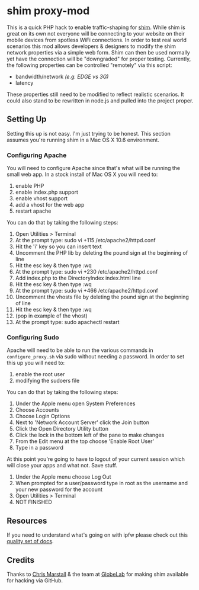# shim proxy-mod #

This is a quick PHP hack to enable traffic-shaping for [shim](https://github.com/marstall/shim). While shim is great on its own
not everyone will be connecting to your website on their mobile devices from spotless WiFi connections. In order to test real world scenarios this mod
allows developers & designers to modify the shim network properties via a simple web form. Shim can then be used normally
yet have the connection will be "downgraded" for proper testing. Currently, the
following properties can be controlled "remotely" via this script:

* bandwidth/network _(e.g. EDGE vs 3G)_
* latency

These properties still need to be modified to reflect realistic scenarios. It could also stand to be rewritten in node.js and pulled into the project
proper.

## Setting Up ##

Setting this up is not easy. I'm just trying to be honest. This section assumes you're running shim in a Mac OS X 10.6 environment.

### Configuring Apache ###

You will need to configure Apache since that's what will be running the small web app. In a stock install of Mac OS X you will need to:

1. enable PHP
1. enable index.php support
1. enable vhost support
1. add a vhost for the web app
1. restart apache

You can do that by taking the following steps:

1. Open Utilities > Terminal
1. At the prompt type: sudo vi +115 /etc/apache2/httpd.conf
1. Hit the 'i' key so you can insert text
1. Uncomment the PHP lib by deleting the pound sign at the beginning of line
1. Hit the esc key & then type :wq
1. At the prompt type: sudo vi +230 /etc/apache2/httpd.conf
1. Add index.php to the DirectoryIndex index.html line
1. Hit the esc key & then type :wq
1. At the prompt type: sudo vi +466 /etc/apache2/httpd.conf
1. Uncomment the vhosts file by deleting the pound sign at the beginning of line
1. Hit the esc key & then type :wq
1. (pop in example of the vhost)
1. At the prompt type: sudo apachectl restart

### Configuring Sudo ###

Apache will need to be able to run the various commands in `configure_proxy.sh` via sudo without needing a password. In order to set this up you will need to:

1. enable the root user
1. modifying the sudoers file

You can do that by taking the following steps:

1. Under the Apple menu open System Preferences
1. Choose Accounts
1. Choose Login Options
1. Next to 'Network Account Server' click the Join button
1. Click the Open Directory Utility button
1. Click the lock in the bottom left of the pane to make changes
1. From the Edit menu at the top choose 'Enable Root User'
1. Type in a password

At this point you're going to have to logout of your current session which will close your apps and what not. Save stuff.

1. Under the Apple menu choose Log Out
1. When prompted for a user/password type in root as the username and your new password for the account
1. Open Utilities > Terminal
1. NOT FINISHED

## Resources ##

If you need to understand what's going on with ipfw please check out this [quality set of docs](http://www.nxmnpg.com/8/ipfw).

## Credits ##

Thanks to [Chris Marstall](http://twitter.com/#!/marstall) & the team at [GlobeLab](http://twitter.com/#!/globelab) for making shim available for hacking via GitHub.
